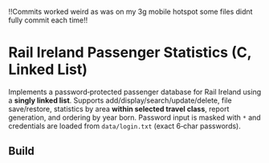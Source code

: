 !!Commits worked weird as was on my 3g mobile hotspot some files didnt fully commit each time!!
# Rail Ireland Passenger Statistics (C, Linked List)


Implements a password‑protected passenger database for Rail Ireland using a **singly linked list**. Supports add/display/search/update/delete, file save/restore, statistics by area **within selected travel class**, report generation, and ordering by year born. Password input is masked with `*` and credentials are loaded from `data/login.txt` (exact 6‑char passwords).


## Build

